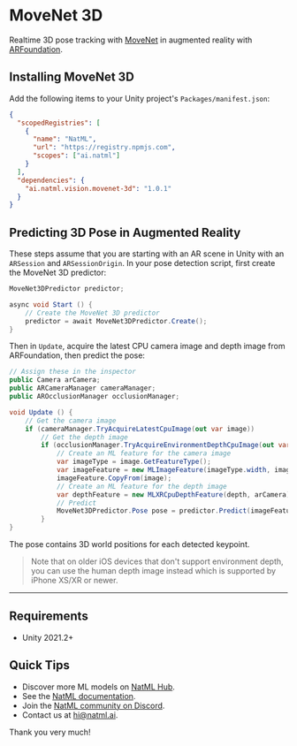# MoveNet 3D
Realtime 3D pose tracking with [MoveNet](https://blog.tensorflow.org/2021/05/next-generation-pose-detection-with-movenet-and-tensorflowjs.html) in augmented reality with [ARFoundation](https://docs.unity3d.com/Packages/com.unity.xr.arfoundation@4.1/manual/index.html).

## Installing MoveNet 3D
Add the following items to your Unity project's `Packages/manifest.json`:
```json
{
  "scopedRegistries": [
    {
      "name": "NatML",
      "url": "https://registry.npmjs.com",
      "scopes": ["ai.natml"]
    }
  ],
  "dependencies": {
    "ai.natml.vision.movenet-3d": "1.0.1"
  }
}
```

## Predicting 3D Pose in Augmented Reality
These steps assume that you are starting with an AR scene in Unity with an `ARSession` and `ARSessionOrigin`. In your pose detection script, first create the MoveNet 3D predictor:
```csharp
MoveNet3DPredictor predictor;

async void Start () {
    // Create the MoveNet 3D predictor
    predictor = await MoveNet3DPredictor.Create();
}
```

Then in `Update`, acquire the latest CPU camera image and depth image from ARFoundation, then predict the pose:
```csharp
// Assign these in the inspector
public Camera arCamera;
public ARCameraManager cameraManager;
public AROcclusionManager occlusionManager;

void Update () {
    // Get the camera image
    if (cameraManager.TryAcquireLatestCpuImage(out var image))
        // Get the depth image
        if (occlusionManager.TryAcquireEnvironmentDepthCpuImage(out var depth)) {
            // Create an ML feature for the camera image
            var imageType = image.GetFeatureType();
            var imageFeature = new MLImageFeature(imageType.width, imageType.height);
            imageFeature.CopyFrom(image);
            // Create an ML feature for the depth image
            var depthFeature = new MLXRCpuDepthFeature(depth, arCamera);
            // Predict
            MoveNet3DPredictor.Pose pose = predictor.Predict(imageFeature, depthFeature);
        }
}
```

The pose contains 3D world positions for each detected keypoint.

> Note that on older iOS devices that don't support environment depth, you can use the human depth image instead which is supported by iPhone XS/XR or newer.

___

## Requirements
- Unity 2021.2+

## Quick Tips
- Discover more ML models on [NatML Hub](https://hub.natml.ai).
- See the [NatML documentation](https://docs.natml.ai/unity).
- Join the [NatML community on Discord](https://natml.ai/community).
- Contact us at [hi@natml.ai](mailto:hi@natml.ai).

Thank you very much!